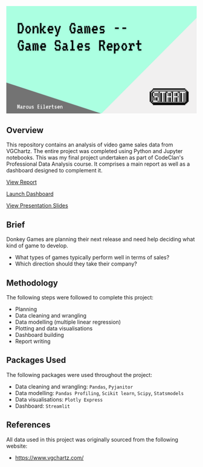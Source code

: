 ![](images/game_sales_report.png)

## Overview

This repository contains an analysis of video game sales data from VGChartz. The entire project was completed using Python and Jupyter notebooks. This was my final project undertaken as part of CodeClan's Professional Data Analysis course. It comprises a main report as well as a dashboard designed to complement it.

[View Report](https://mrcslx.github.io/game_sales_report.html)

[Launch Dashboard](https://share.streamlit.io/mrcslx/game_sales/main/dashboard/game_sales_dashboard.py)

[View Presentation Slides](https://mrcslx.github.io/game_sales_slides.pdf)

## Brief

Donkey Games are planning their next release and need help deciding what kind of game to develop.
- What types of games typically perform well in terms of sales?
- Which direction should they take their company?

## Methodology

The following steps were followed to complete this project:
- Planning
- Data cleaning and wrangling
- Data modelling (multiple linear regression)
- Plotting and data visualisations
- Dashboard building
- Report writing

## Packages Used

The following packages were used throughout the project:
- Data cleaning and wrangling: `Pandas`, `Pyjanitor`
- Data modelling: `Pandas Profiling`, `Scikit learn`, `Scipy`, `Statsmodels`
- Data visualisations: `Plotly Express`
- Dashboard: `Streamlit`

## References

All data used in this project was originally sourced from the following website:

- https://www.vgchartz.com/
